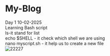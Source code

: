 # My-Blog <br>
Day 1 10-02-2025<br>
Learning Bash script<br>
ls-it stand for list <br>
echo $SHELL - it check which shell we are using <br>
nano myscript.sh - it help us to create a new file <br>![22227](https://github.com/user-attachments/assets/43d7ccd5-b7d1-4411-bd17-651f65cb35bc)

